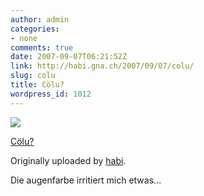 ```yaml
---
author: admin
categories:
- none
comments: true
date: 2007-09-07T06:21:52Z
link: http://habi.gna.ch/2007/09/07/colu/
slug: colu
title: Cölu?
wordpress_id: 1012
---
```


[![](http://farm2.static.flickr.com/1047/1339637899_d19bfd30e2_m.jpg)](http://www.flickr.com/photos/habi/1339637899/)
   

 
  [Cölu?](http://www.flickr.com/photos/habi/1339637899/)
    

  Originally uploaded by [habi](http://www.flickr.com/people/habi/).
 



Die augenfarbe irritiert mich etwas...
  

